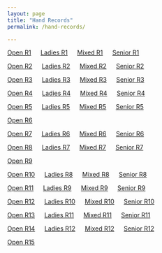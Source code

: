 ```yaml
---
layout: page
title: "Hand Records"
permalink: /hand-records/

---
```


[Open R1](./hand-records/open_r1.pdf) &emsp; [Ladies R1](./hand-records/ladies_r1.pdf) &emsp; [Mixed R1](./hand-records/mixed_r1.pdf) &emsp; [Senior R1](./hand-records/senior_r1.pdf)

[Open R2](./hand-records/open_r2.pdf) &emsp; [Ladies R2](./hand-records/ladies_r2.pdf) &emsp; [Mixed R2](./hand-records/mixed_r2.pdf) &emsp; [Senior R2](./hand-records/senior_r2.pdf)

[Open R3](./hand-records/open_r3.pdf) &emsp; [Ladies R3](./hand-records/ladies_r3.pdf) &emsp; [Mixed R3](./hand-records/mixed_r3.pdf) &emsp; [Senior R3](./hand-records/senior_r3.pdf)

[Open R4](./hand-records/open_r4.pdf) &emsp; [Ladies R4](./hand-records/ladies_r4.pdf) &emsp; [Mixed R4](./hand-records/mixed_r4.pdf) &emsp; [Senior R4](./hand-records/senior_r4.pdf)

[Open R5](./hand-records/open_r5.pdf) &emsp; [Ladies R5](./hand-records/ladies_r5.pdf) &emsp; [Mixed R5](./hand-records/mixed_r5.pdf) &emsp; [Senior R5](./hand-records/senior_r5.pdf)

[Open R6](./hand-records/open_r6.pdf) &emsp; 

[Open R7](./hand-records/open_r7.pdf) &emsp; [Ladies R6](./hand-records/ladies_r6.pdf) &emsp; [Mixed R6](./hand-records/mixed_r6.pdf) &emsp; [Senior R6](./hand-records/senior_r6.pdf)

[Open R8](./hand-records/open_r8.pdf) &emsp; [Ladies R7](./hand-records/ladies_r7.pdf) &emsp; [Mixed R7](./hand-records/mixed_r7.pdf) &emsp; [Senior R7](./hand-records/senior_r7.pdf)

[Open R9](./hand-records/open_r9.pdf) &emsp; 

[Open R10](./hand-records/open_r10.pdf) &emsp; [Ladies R8](./hand-records/ladies_r8.pdf) &emsp; [Mixed R8](./hand-records/mixed_r8.pdf) &emsp; [Senior R8](./hand-records/senior_r8.pdf)

[Open R11](./hand-records/open_r11.pdf) &emsp; [Ladies R9](./hand-records/ladies_r9.pdf) &emsp; [Mixed R9](./hand-records/mixed_r9.pdf) &emsp; [Senior R9](./hand-records/senior_r9.pdf)

[Open R12](./hand-records/open_r12.pdf) &emsp; [Ladies R10](./hand-records/ladies_r10.pdf) &emsp; [Mixed R10](./hand-records/mixed_r10.pdf) &emsp; [Senior R10](./hand-records/senior_r10.pdf)

[Open R13](./hand-records/open_r13.pdf) &emsp; [Ladies R11](./hand-records/ladies_r11.pdf) &emsp; [Mixed R11](./hand-records/mixed_r11.pdf) &emsp; [Senior R11](./hand-records/senior_r11.pdf)

[Open R14](./hand-records/open_r14.pdf) &emsp; [Ladies R12](./hand-records/ladies_r12.pdf) &emsp; [Mixed R12](./hand-records/mixed_r12.pdf) &emsp; [Senior R12](./hand-records/senior_r12.pdf)

[Open R15](./hand-records/open_r15.pdf) &emsp; 